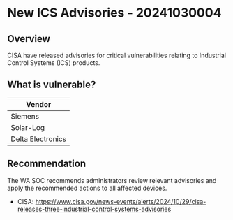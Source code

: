 # New ICS Advisories - 20241030004

## Overview

CISA have released advisories for critical vulnerabilities relating to Industrial Control Systems (ICS) products.

## What is vulnerable?

| Vendor            |
| ----------------- |
| Siemens           |
| Solar-Log         |
| Delta Electronics |

## Recommendation

The WA SOC recommends administrators review relevant advisories and apply the recommended actions to all affected devices.

- CISA: <https://www.cisa.gov/news-events/alerts/2024/10/29/cisa-releases-three-industrial-control-systems-advisories>
